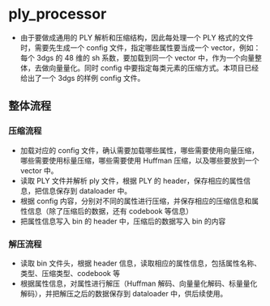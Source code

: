 # ply_processor

- 由于要做成通用的 PLY 解析和压缩结构，因此每处理一个 PLY 格式的文件时，需要先生成一个 config 文件，指定哪些属性要当成一个 vector，例如：每个 3dgs 的 48 维的 sh 系数，要加载到同一个 vector 中，作为一个向量整体，去做向量量化。同时 config 中要指定每类元素的压缩方式。本项目已经给出了一个 3dgs 的样例 config 文件。

## 整体流程

### 压缩流程

- 加载对应的 config 文件，确认需要加载哪些属性，哪些需要使用向量压缩，哪些需要使用标量压缩，哪些需要使用 Huffman 压缩，以及哪些要放到一个 vector 中。
- 读取 PLY 文件并解析 ply 文件，根据 PLY 的 header，保存相应的属性信息，把信息保存到 dataloader 中。
- 根据 config 内容，分别对不同的属性进行压缩，并保存相应的压缩信息和属性信息（除了压缩后的数据，还有 codebook 等信息）
- 把属性信息写入 bin 的 header 中，压缩后的数据写入 bin 的内容

### 解压流程

- 读取 bin 文件头，根据 header 信息，读取相应的属性信息，包括属性名称、类型、压缩类型、codebook 等
- 根据属性信息，对属性进行解压（Huffman 解码、向量量化解码、标量量化解码），并把解压之后的数据保存到 dataloader 中，供后续使用。
